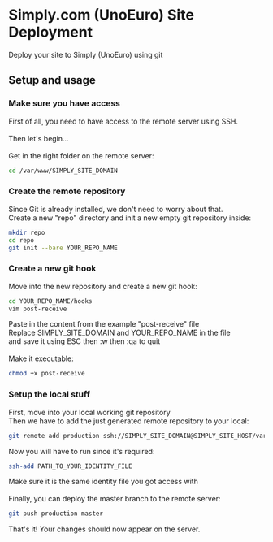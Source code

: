 # Simply.com (UnoEuro) Site Deployment
Deploy your site to Simply (UnoEuro) using git

## Setup and usage
### Make sure you have access
First of all, you need to have access to the remote server using SSH.
<br><br>
Then let's begin...
<br><br>
Get in the right folder on the remote server:
```bash
cd /var/www/SIMPLY_SITE_DOMAIN
```

### Create the remote repository
Since Git is already installed, we don't need to worry about that.
<br>
Create a new "repo" directory and init a new empty git repository inside:
```bash
mkdir repo
cd repo
git init --bare YOUR_REPO_NAME
```

### Create a new git hook
Move into the new repository and create a new git hook:
```bash
cd YOUR_REPO_NAME/hooks
vim post-receive
```
Paste in the content from the example "post-receive" file<br>
Replace SIMPLY_SITE_DOMAIN and YOUR_REPO_NAME in the file<br>
and save it using ESC then :w then :qa to quit
<br>
<br>
Make it executable:
```bash
chmod +x post-receive
```
### Setup the local stuff
First, move into your local working git repository<br>
Then we have to add the just generated remote repository to your local:
```bash
git remote add production ssh://SIMPLY_SITE_DOMAIN@SIMPLY_SITE_HOST/var/www/SIMPLY_SITE_DOMAIN/repo/YOUR_REPO_NAME.git
```
Now you will have to run since it's required:
```bash
ssh-add PATH_TO_YOUR_IDENTITY_FILE
```
Make sure it is the same identity file you got access with
<br><br>
Finally, you can deploy the master branch to the remote server:
```bash
git push production master
```
That's it! Your changes should now appear on the server.
